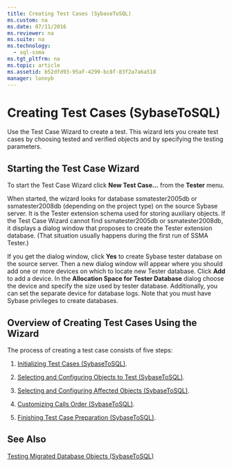 ```yaml
---
title: Creating Test Cases (SybaseToSQL)
ms.custom: na
ms.date: 07/11/2016
ms.reviewer: na
ms.suite: na
ms.technology: 
  - sql-ssma
ms.tgt_pltfrm: na
ms.topic: article
ms.assetid: b52dfd93-95af-4299-bc8f-83f2a7a6a518
manager: lonnyb
---
```

# Creating Test Cases (SybaseToSQL)
Use the Test Case Wizard to create a test. This wizard lets you create test cases by choosing tested and verified objects and by specifying the testing parameters.  
  
## Starting the Test Case Wizard  
To start the Test Case Wizard click **New Test Case…** from the **Tester** menu.  
  
When started, the wizard looks for database ssmatester2005db or ssmatester2008db (depending on the project type) on the source Sybase server. It is the Tester extension schema used for storing auxiliary objects. If the Test Case Wizard cannot find ssmatester2005db or ssmatester2008db, it displays a dialog window that proposes to create the Tester extension database. (That situation usually happens during the first run of SSMA Tester.)  
  
If you get the dialog window, click **Yes** to create Sybase tester database on the source server. Then a new dialog window will appear where you should add one or more devices on which to locate new Tester database. Click **Add** to add a device. In the **Allocation Space for Tester Database** dialog choose the device and specify the size used by tester database. Additionally, you can set the separate device for database logs. Note that you must have Sybase privileges to create databases.  
  
## Overview of Creating Test Cases Using the Wizard  
The process of creating a test case consists of five steps:  
  
1.  [Initializing Test Cases &#40;SybaseToSQL&#41;](../content/Initializing-Test-Cases--SybaseToSQL-.md).  
  
2.  [Selecting and Configuring Objects to Test &#40;SybaseToSQL&#41;](../content/Selecting-and-Configuring-Objects-to-Test--SybaseToSQL-.md).  
  
3.  [Selecting and Configuring Affected Objects &#40;SybaseToSQL&#41;](../content/Selecting-and-Configuring-Affected-Objects--SybaseToSQL-.md).  
  
4.  [Customizing Calls Order &#40;SybaseToSQL&#41;](../content/Customizing-Calls-Order--SybaseToSQL-.md).  
  
5.  [Finishing Test Case Preparation &#40;SybaseToSQL&#41;](../content/Finishing-Test-Case-Preparation--SybaseToSQL-.md).  
  
## See Also  
[Testing Migrated Database Objects &#40;SybaseToSQL&#41;](../content/Testing-Migrated-Database-Objects--SybaseToSQL-.md)  
  
